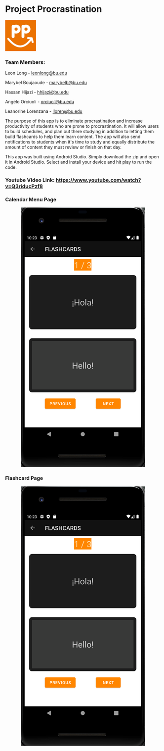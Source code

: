 # Project Procrastination

<img src="https://github.com/Leon-Long-Portfolio/C-Programming-EC327/blob/main/Android%20App%3A%20Project%20Procrastination/doc/images/145270344-7f669fc3-e397-4529-9b10-b657a0b16df5.png" width="100" height="100">

### Team Members:

Leon Long - leonlong@bu.edu

Marybel Boujaoude - marybelb@bu.edu

Hassan Hijazi - hhijazi@bu.edu

Angelo Orciuoli - orciuoli@bu.edu

Leanorine Lorenzana - lloren@bu.edu

The purpose of this app is to eliminate procrastination and increase productivity of students who are prone to procrastination. It will allow users to build schedules, and plan out there studying in addition to letting them build flashcards to help them learn content. The app will also send notifications to students when it's time to study and equally distribute the amount of content they must review or finish on that day.

This app was built using Android Studio. Simply download the zip and open it in Android Studio. Select and install your device and hit play to run the code. 

### Youtube Video Link: https://www.youtube.com/watch?v=Q3riducPzf8


### Calendar Menu Page
<p align="center">
  <img src="https://github.com/Leon-Long-Portfolio/C-Programming-EC327/blob/main/Android%20App%3A%20Project%20Procrastination/doc/images/145270372-d9fd3adb-79f0-4f62-bccc-ba06a844daf3.png">
</p>


### Flashcard Page
<p align="center">
  <img src="https://github.com/Leon-Long-Portfolio/C-Programming-EC327/blob/main/Android%20App%3A%20Project%20Procrastination/doc/images/145270372-d9fd3adb-79f0-4f62-bccc-ba06a844daf3.png">
</p>
